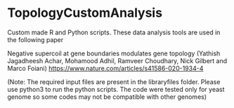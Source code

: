 # TopologyCustomAnalysis
Custom made R and Python scripts. These data analysis tools are used in the following paper

Negative supercoil at gene boundaries modulates gene topology
(Yathish Jagadheesh Achar, Mohamood Adhil, Ramveer Choudhary, Nick Gilbert and Marco Foiani)
https://www.nature.com/articles/s41586-020-1934-4

(Note: The required input files are present in the libraryfiles folder. Please use python3 to run the python scripts. The code were tested only for yeast genome so some codes may not be compatible with other genomes)

